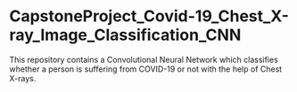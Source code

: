 # CapstoneProject_Covid-19_Chest_X-ray_Image_Classification_CNN
This repository contains a Convolutional Neural Network which classifies whether a person is suffering from COVID-19 or not with the help of Chest X-rays.
